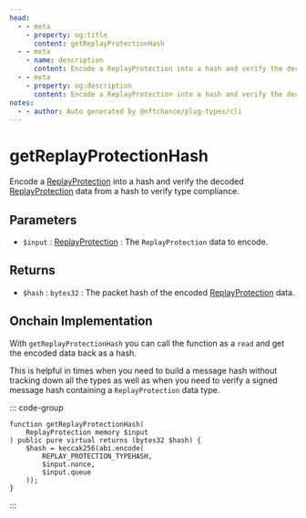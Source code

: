 ```yaml
---
head:
  - - meta
    - property: og:title
      content: getReplayProtectionHash
  - - meta
    - name: description
      content: Encode a ReplayProtection into a hash and verify the decoded data to verify type compliance.
  - - meta
    - property: og:description
      content: Encode a ReplayProtection into a hash and verify the decoded data to verify type compliance.
notes:
  - - author: Auto generated by @nftchance/plug-types/cli
---
```


# getReplayProtectionHash

Encode a [ReplayProtection](/generated/base-types/ReplayProtection) into a hash and verify the decoded [ReplayProtection](/generated/base-types/ReplayProtection) data from a hash to verify type compliance.

## Parameters

- `$input` : [ReplayProtection](/generated/base-types/ReplayProtection) : The `ReplayProtection` data to encode.

## Returns

- `$hash` : `bytes32` : The packet hash of the encoded [ReplayProtection](/generated/base-types/ReplayProtection) data.

## Onchain Implementation

With `getReplayProtectionHash` you can call the function as a `read` and get the encoded data back as a hash.

This is helpful in times when you need to build a message hash without tracking down all the types as well as when you need to verify a signed message hash containing a `ReplayProtection` data type.

::: code-group

```solidity [Types.sol:getReplayProtectionHash]
function getReplayProtectionHash(
	ReplayProtection memory $input
) public pure virtual returns (bytes32 $hash) {
	$hash = keccak256(abi.encode(
		REPLAY_PROTECTION_TYPEHASH,
		$input.nonce,
		$input.queue
	));
}
```

:::
